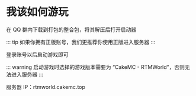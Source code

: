 # 我该如何游玩

在 QQ 群内下载到打包的整合包，将其解压后打开启动器

::: tip
如果你拥有正版账号，我们更推荐你使用正版进入服务器
:::

登录账号以后启动游戏即可

::: warning
启动游戏时选择的游戏版本需要为 “CakeMC - RTMWorld”，否则无法进入服务器
:::

服务器 IP：rtmworld.cakemc.top